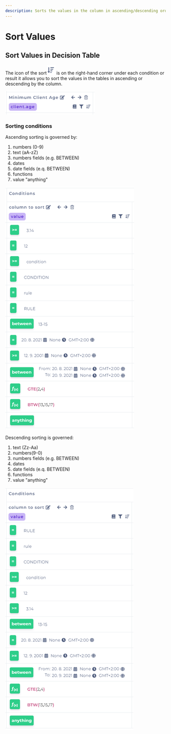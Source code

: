 ```yaml
---
description: Sorts the values in the column in ascending/descending order
---
```


# Sort Values

## Sort Values in Decision Table

The icon of the sort![](../../.gitbook/assets/sort.png) is on the right-hand corner under each condition or result it allows you to sort the values in the tables in ascending or descending by the column.

![](../../.gitbook/assets/columnheader.png)

### Sorting conditions

Ascending sorting is governed by:

1. numbers (0-9)
2. text (aA-zZ)
3. numbers fields (e.g. BETWEEN)
4. dates
5. date fields (e.q. BETWEEN)
6. functions
7. value "anything"

![](../../.gitbook/assets/ascendingsort.png)

Descending sorting is governed:

1. text (Zz-Aa)
2. numbers(9-0)
3. numbers fields (e.g. BETWEEN)
4. dates
5. date fields (e.q. BETWEEN)
6. functions
7. value "anything"

![](../../.gitbook/assets/descendingsort.png)
